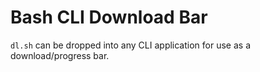 # Bash CLI Download Bar

`dl.sh` can be dropped into any CLI application for use as a download/progress bar.
